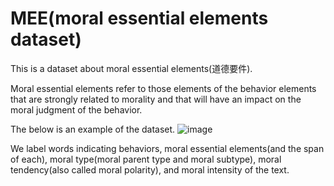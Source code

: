 # MEE(moral essential elements dataset)

This is a dataset about moral essential elements(道德要件).

Moral essential elements refer to those elements of the behavior elements that are strongly related to morality and that will have an impact on the moral judgment of the behavior.

The below is an example of the dataset.
![image](https://github.com/blcunlp/MEE/assets/31537780/8ae8369f-ff78-4b29-ae75-79b77d684106)

We label words indicating behaviors, moral essential elements(and the span of each), moral type(moral parent type and moral subtype), moral tendency(also called moral polarity), and moral intensity of the text. 
